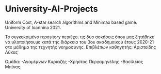 # University-AI-Projects
Uniform Cost, A-star search algorithms and Minimax based game. University of Ioannina 2021.

Το συγκεκριμένο repository περιέχει τις δυο ασκήσεις όπου μας ζητήθηκε να υλοποιήσουμε κατά της διάρκεια του 3ου ακαδημαικού έτους 2020-21 στο μάθημα της τεχνητής νοημοσύνης. Επιβλέπων καθηγητής: Αριστείδης Λύκας

Ομάδα: -Αγαμέμνων Κυριαζής -Χρήστος Περγαμηνέλης -Βασίλειος Μπίνας
